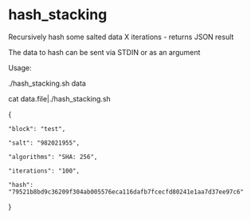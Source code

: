 # hash_stacking
Recursively hash some salted data X iterations - returns JSON result

The data to hash can be sent via STDIN or as an argument


Usage:

./hash_stacking.sh data

cat data.file|./hash_stacking.sh





{

	"block": "test",
  
	"salt": "982021955",
  
	"algorithms": "SHA: 256",
  
	"iterations": "100",
  
	"hash": "79521b8bd9c36209f304ab005576eca116dafb7fcecfd80241e1aa7d37ee97c6"

}
